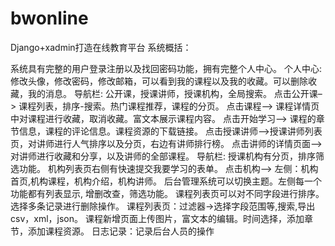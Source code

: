 # bwonline
Django+xadmin打造在线教育平台
系统概括：

系统具有完整的用户登录注册以及找回密码功能，拥有完整个人中心。
个人中心: 修改头像，修改密码，修改邮箱，可以看到我的课程以及我的收藏。可以删除收藏，我的消息。
导航栏: 公开课，授课讲师，授课机构，全局搜索。
点击公开课–> 课程列表，排序-搜索。热门课程推荐，课程的分页。
点击课程–> 课程详情页中对课程进行收藏，取消收藏。富文本展示课程内容。
点击开始学习–> 课程的章节信息，课程的评论信息。课程资源的下载链接。
点击授课讲师–>授课讲师列表页，对讲师进行人气排序以及分页，右边有讲师排行榜。
点击讲师的详情页面–> 对讲师进行收藏和分享，以及讲师的全部课程。
导航栏: 授课机构有分页，排序筛选功能。
机构列表页右侧有快速提交我要学习的表单。
点击机构–> 左侧：机构首页,机构课程，机构介绍，机构讲师。
后台管理系统可以切换主题。左侧每一个功能都有列表显示, 增删改查，筛选功能。
课程列表页可以对不同字段进行排序。选择多条记录进行删除操作。
课程列表页：过滤器->选择字段范围等,搜索,导出csv，xml，json。
课程新增页面上传图片，富文本的编辑。时间选择，添加章节，添加课程资源。
日志记录：记录后台人员的操作
